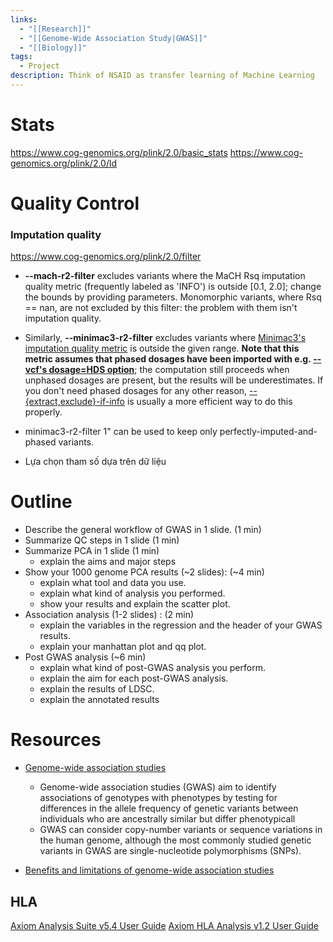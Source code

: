 ```yaml
---
links:
  - "[[Research]]"
  - "[[Genome-Wide Association Study|GWAS]]"
  - "[[Biology]]"
tags:
  - Project
description: Think of NSAID as transfer learning of Machine Learning
---
```

# Stats

https://www.cog-genomics.org/plink/2.0/basic_stats
https://www.cog-genomics.org/plink/2.0/ld

# Quality Control

### Imputation quality

https://www.cog-genomics.org/plink/2.0/filter

- **--mach-r2-filter** excludes variants where the MaCH Rsq imputation quality metric (frequently labeled as 'INFO') is outside [0.1, 2.0]; change the bounds by providing parameters. Monomorphic variants, where Rsq == nan, are not excluded by this filter: the problem with them isn't imputation quality.

- Similarly, **--minimac3-r2-filter** excludes variants where [Minimac3's imputation quality metric](https://genome.sph.umich.edu/wiki/Minimac3_Info_File#Rsq) is outside the given range. **Note that this metric assumes that phased dosages have been imported with e.g. [--vcf's dosage=HDS option](https://www.cog-genomics.org/plink/2.0/input#vcf)**; the computation still proceeds when unphased dosages are present, but the results will be underestimates. If you don't need phased dosages for any other reason, [--{extract,exclude}-if-info](https://www.cog-genomics.org/plink/2.0/filter#extract_if_info) is usually a more efficient way to do this properly.

- minimac3-r2-filter 1" can be used to keep only perfectly-imputed-and-phased variants.
- Lựa chọn tham số dựa trên dữ liệu

# Outline

- Describe the general workflow of GWAS in 1 slide. (1 min)
- Summarize QC steps in 1 slide (1 min)
- Summarize PCA in 1 slide (1 min)
    - explain the aims and major steps
- Show your 1000 genome PCA results (~2 slides): (~4 min)
    - explain what tool and data you use.
    - explain what kind of analysis you performed.
    - show your results and explain the scatter plot.
- Association analysis (1-2 slides) : (2 min)
    - explain the variables in the regression and the header of your GWAS results.
    - explain your manhattan plot and qq plot.
- Post GWAS analysis (~6 min)
    - explain what kind of post-GWAS analysis you perform.
    - explain the aim for each post-GWAS analysis.
    - explain the results of LDSC.
    - explain the annotated results

# Resources

- [Genome-wide association studies](https://www.nature.com/articles/s43586-021-00056-9)
	- Genome-wide association studies (GWAS) aim to identify associations of genotypes with phenotypes by testing for differences in the allele frequency of genetic variants between individuals who are ancestrally similar but differ phenotypicall
	- GWAS can consider copy-number variants or sequence variations in the human genome, although the most commonly studied genetic variants in GWAS are single-nucleotide polymorphisms (SNPs).

- [Benefits and limitations of genome-wide association studies](https://www.nature.com/articles/s41576-019-0127-1)

## HLA

[Axiom Analysis Suite v5.4 User Guide](https://assets.thermofisher.com/TFS-Assets/GSD/brochures/axiom-analysis-suite-user-guide.pdf)
[Axiom HLA Analysis v1.2 User Guide](https://assets.thermofisher.com/TFS-Assets/LSG/manuals/axiom_hla_analysis_user_guide.pdf)